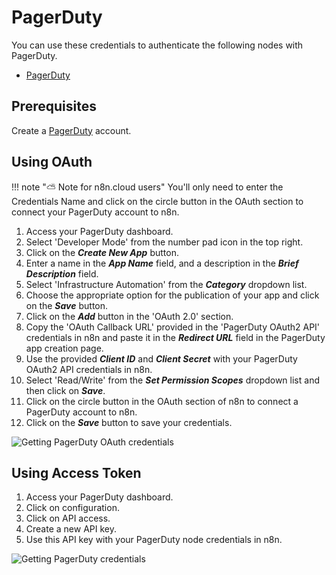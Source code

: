# PagerDuty

You can use these credentials to authenticate the following nodes with PagerDuty.
- [PagerDuty](/integrations/nodes/n8n-nodes-base.pagerDuty/)

## Prerequisites

Create a [PagerDuty](https://pagerduty.com/) account.

## Using OAuth

!!! note "⛅️ Note for n8n.cloud users"
    You'll only need to enter the Credentials Name and click on the circle button in the OAuth section to connect your PagerDuty account to n8n.


1. Access your PagerDuty dashboard.
2. Select 'Developer Mode' from the number pad icon in the top right.
3. Click on the ***Create New App*** button.
4. Enter a name in the ***App Name*** field, and a description in the ***Brief Description*** field.
5. Select 'Infrastructure Automation' from the ***Category*** dropdown list.
6. Choose the appropriate option for the publication of your app and click on the ***Save*** button.
7. Click on the ***Add*** button in the 'OAuth 2.0' section.
8. Copy the 'OAuth Callback URL' provided in the 'PagerDuty OAuth2 API' credentials in n8n and paste it in the ***Redirect URL*** field in the PagerDuty app creation page.
9. Use the provided ***Client ID*** and ***Client Secret*** with your PagerDuty OAuth2 API credentials in n8n.
10. Select 'Read/Write' from the ***Set Permission Scopes*** dropdown list and then click on ***Save***.
11. Click on the circle button in the OAuth section of n8n to connect a PagerDuty account to n8n.
12. Click on the ***Save*** button to save your credentials.

![Getting PagerDuty OAuth credentials](/_images/integrations/credentials/pagerduty/using-oauth.gif)

## Using Access Token

1. Access your PagerDuty dashboard.
2. Click on configuration.
3. Click on API access.
4. Create a new API key.
5. Use this API key with your PagerDuty node credentials in n8n.

![Getting PagerDuty credentials](/_images/integrations/credentials/pagerduty/using-access-token.gif)
